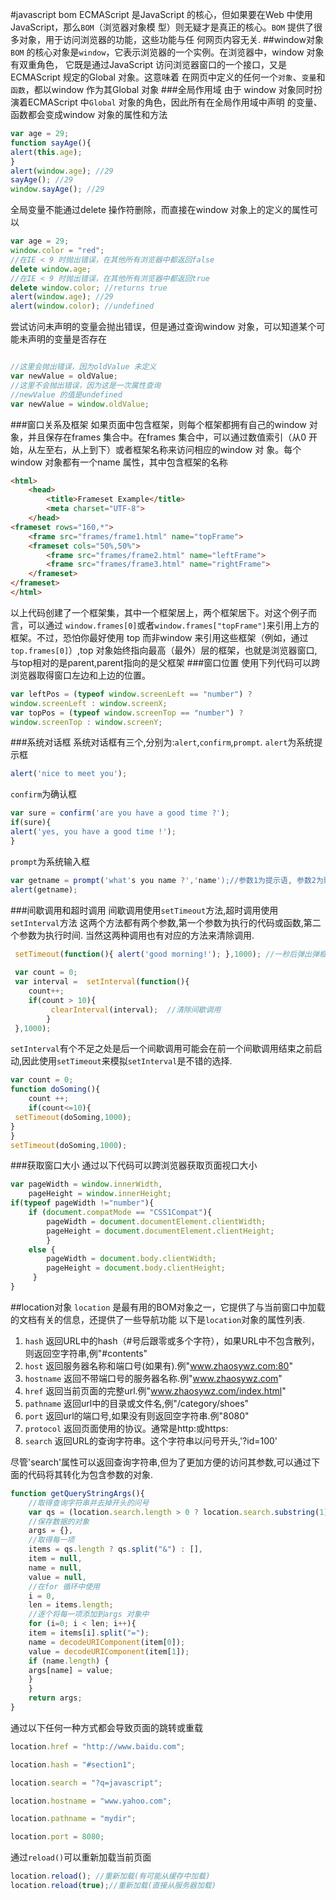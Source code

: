 #javascript bom
ECMAScript 是JavaScript 的核心，但如果要在Web 中使用JavaScript，那么`BOM`（浏览器对象模
型）则无疑才是真正的核心。`BOM` 提供了很多对象，用于访问浏览器的功能，这些功能与任
何网页内容无关.
##window对象
`BOM` 的核心对象是`window`，它表示浏览器的一个实例。在浏览器中，window 对象有双重角色，
它既是通过JavaScript 访问浏览器窗口的一个接口，又是ECMAScript 规定的Global 对象。这意味着
在网页中定义的任何一个`对象`、`变量`和`函数`，都以window 作为其Global 对象
###全局作用域
由于 window 对象同时扮演着ECMAScript 中`Global` 对象的角色，因此所有在全局作用域中声明
的变量、函数都会变成window 对象的属性和方法  
```javascript
var age = 29;
function sayAge(){
alert(this.age);
}
alert(window.age); //29
sayAge(); //29
window.sayAge(); //29
```
全局变量不能通过delete 操作符删除，而直接在window 对象上的定义的属性可以  

```javascript
var age = 29;
window.color = "red";
//在IE < 9 时抛出错误，在其他所有浏览器中都返回false
delete window.age;
//在IE < 9 时抛出错误，在其他所有浏览器中都返回true
delete window.color; //returns true
alert(window.age); //29
alert(window.color); //undefined
```

尝试访问未声明的变量会抛出错误，但是通过查询window 对象，可以知道某个可能未声明的变量是否存在  
```javascript

//这里会抛出错误，因为oldValue 未定义
var newValue = oldValue;
//这里不会抛出错误，因为这是一次属性查询
//newValue 的值是undefined
var newValue = window.oldValue;

```
###窗口关系及框架
如果页面中包含框架，则每个框架都拥有自己的window 对象，并且保存在frames 集合中。在frames
集合中，可以通过数值索引（从0 开始，从左至右，从上到下）或者框架名称来访问相应的window 对
象。每个window 对象都有一个name 属性，其中包含框架的名称
```html
<html>
    <head>
        <title>Frameset Example</title>
        <meta charset="UTF-8">
    </head>
<frameset rows="160,*">
    <frame src="frames/frame1.html" name="topFrame">
    <frameset cols="50%,50%">
        <frame src="frames/frame2.html" name="leftFrame">
        <frame src="frames/frame3.html" name="rightFrame">
    </frameset>
</frameset>
</html>
```
以上代码创建了一个框架集，其中一个框架居上，两个框架居下。对这个例子而言，可以通过
`window.frames[0]`或者`window.frames["topFrame"]`来引用上方的框架。不过，恐怕你最好使用
top 而非window 来引用这些框架（例如，通过`top.frames[0]`）,top 对象始终指向最高（最外）层的框架，也就是浏览器窗口,与top相对的是parent,parent指向的是父框架
###窗口位置
使用下列代码可以跨浏览器取得窗口左边和上边的位置。
```javascript
var leftPos = (typeof window.screenLeft == "number") ?
window.screenLeft : window.screenX;
var topPos = (typeof window.screenTop == "number") ?
window.screenTop : window.screenY;
```
###系统对话框
系统对话框有三个,分别为:`alert`,`confirm`,`prompt`.
`alert`为系统提示框
```javascript
alert('nice to meet you');
```
`confirm`为确认框
```javascript
var sure = confirm('are you have a good time ?');
if(sure){
alert('yes, you have a good time !');
}
```
`prompt`为系统输入框
```javascript
var getname = prompt('what's you name ?','name');//参数1为提示语, 参数2为默认字符.
alert(getname);
```
###间歇调用和超时调用
间歇调用使用`setTimeout`方法,超时调用使用`setInterval`方法
这两个方法都有两个参数,第一个参数为执行的代码或函数,第二个参数为执行时间.
当然这两种调用也有对应的方法来清除调用.
```javascript
 setTimeout(function(){ alert('good morning!'); },1000); //一秒后弹出弹框.
 
 var count = 0;
 var interval =  setInterval(function(){      
    count++;
    if(count > 10){
         clearInterval(interval);  //清除间歇调用
        }
 },1000); 

```
`setInterval`有个不足之处是后一个间歇调用可能会在前一个间歇调用结束之前启动,因此使用`setTimeout`来模拟`setInterval`是不错的选择.
```javascript
var count = 0; 
function doSoming(){
    count ++;
    if(count<=10){
 setTimeout(doSoming,1000);    
}
}
setTimeout(doSoming,1000);
```
###获取窗口大小
通过以下代码可以跨浏览器获取页面视口大小
```javascript
var pageWidth = window.innerWidth,
    pageHeight = window.innerHeight;
if(typeof pageWidth !="number"){
    if (document.compatMode == "CSS1Compat"){
        pageWidth = document.documentElement.clientWidth;
        pageHeight = document.documentElement.clientHeight;
        }
    else {
        pageWidth = document.body.clientWidth;
        pageHeight = document.body.clientHeight;
     }
}
```
##location对象
`location` 是最有用的BOM对象之一，它提供了与当前窗口中加载的文档有关的信息，还提供了一些导航功能
以下是`location`对象的属性列表.
1. `hash` 返回URL中的hash（#号后跟零或多个字符），如果URL中不包含散列，则返回空字符串,例"#contents"
2. `host` 返回服务器名称和端口号(如果有).例"www.zhaosywz.com:80"
3. `hostname` 返回不带端口号的服务器名称.例"www.zhaosywz.com"
4. `href` 返回当前页面的完整url.例"www.zhaosywz.com/index.html"
5. `pathname` 返回url中的目录或文件名,例"/category/shoes"
6. `port` 返回url的端口号,如果没有则返回空字符串.例"8080"
7. `protocol` 返回页面使用的协议。通常是http:或https:
8. `search` 返回URL的查询字符串。这个字符串以问号开头,'?id=100'  
  
尽管'search'属性可以返回查询字符串,但为了更加方便的访问其参数,可以通过下面的代码将其转化为包含参数的对象.
```javascript
function getQueryStringArgs(){
    //取得查询字符串并去掉开头的问号
    var qs = (location.search.length > 0 ? location.search.substring(1) : ""),
    //保存数据的对象
    args = {},
    //取得每一项
    items = qs.length ? qs.split("&") : [],
    item = null,
    name = null,
    value = null,
    //在for 循环中使用
    i = 0,
    len = items.length;
    //逐个将每一项添加到args 对象中
    for (i=0; i < len; i++){
    item = items[i].split("=");
    name = decodeURIComponent(item[0]);
    value = decodeURIComponent(item[1]);
    if (name.length) {
    args[name] = value;
    }
    }
    return args;
}
```
通过以下任何一种方式都会导致页面的跳转或重载
```javascript
location.href = "http://www.baidu.com";
```
```javascript
location.hash = "#section1";
```
```javascript
location.search = "?q=javascript";
```
```javascript
location.hostname = "www.yahoo.com";
```
```javascript
location.pathname = "mydir";
```
```javascript
location.port = 8080;
```
通过`reload()`可以重新加载当前页面
```javascript
location.reload(); //重新加载(有可能从缓存中加载)
location.reload(true);//重新加载(直接从服务器加载)
```




